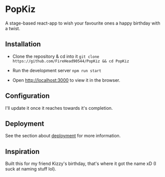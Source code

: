 # PopKiz

A stage-based react-app to wish your favourite ones a happy birthday with a twist.

## Installation

- Clone the repository & cd into it
`git clone https://github.com/FireHead90544/PopKiz && cd PopKiz`

- Run the development server
`npm run start`

- Open [http://localhost:3000](http://localhost:3000) to view it in the browser.

## Configuration

I'll update it once it reaches towards it's completion.

## Deployment

See the section about [deployment](https://facebook.github.io/create-react-app/docs/deployment) for more information.

## Inspiration

Built this for my friend Kizzy's birthday, that's where it got the name xD (I suck at naming stuff lol).
